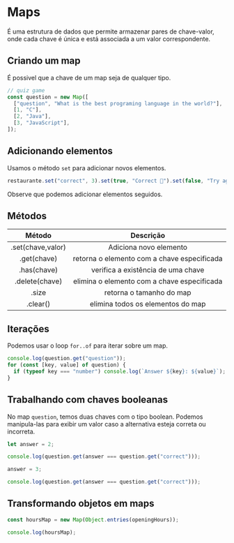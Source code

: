 # Maps

É uma estrutura de dados que permite armazenar pares de chave-valor, onde cada chave é única e está associada a um valor correspondente.

## Criando um map

É possivel que a chave de um map seja de qualquer tipo.

```javascript
// quiz game
const question = new Map([
  ["question", "What is the best programing language in the world?"],
  [1, "C"],
  [2, "Java"],
  [3, "JavaScript"],
]);
```

## Adicionando elementos

Usamos o método `set` para adicionar novos elementos.

```javascript
restaurante.set("correct", 3).set(true, "Correct 🎉").set(false, "Try again!");
```

Observe que podemos adicionar elementos seguidos.

## Métodos

|      Método       |                  Descrição                  |
| :---------------: | :-----------------------------------------: |
| .set(chave,valor) |           Adiciona novo elemento            |
|    .get(chave)    | retorna o elemento com a chave especificada |
|    .has(chave)    |     verifica a existência de uma chave      |
|  .delete(chave)   | elimina o elemento com a chave especificada |
|       .size       |          retorna o tamanho do map           |
|     .clear()      |      elimina todos os elementos do map      |

## Iterações

Podemos usar o loop `for..of` para iterar sobre um map.

```javascript
console.log(question.get("question"));
for (const [key, value] of question) {
  if (typeof key === "number") console.log(`Answer ${key}: ${value}`);
}
```

## Trabalhando com chaves booleanas

No map `question`, temos duas chaves com o tipo boolean. Podemos manipula-las para exibir um valor caso a alternativa esteja correta ou incorreta.

```javascript
let answer = 2;

console.log(question.get(answer === question.get("correct")));

answer = 3;

console.log(question.get(answer === question.get("correct")));
```

## Transformando objetos em maps

```javascript
const hoursMap = new Map(Object.entries(openingHours));

console.log(hoursMap);
```
